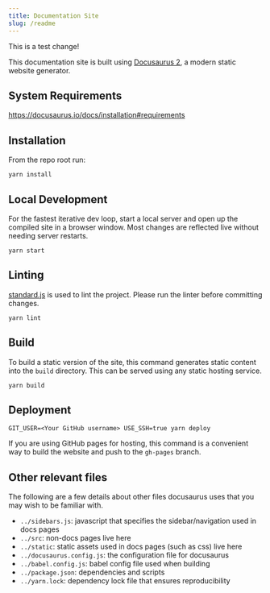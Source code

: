 ```yaml
---
title: Documentation Site
slug: /readme
---
```


This is a test change!

This documentation site is built using [Docusaurus 2](https://v2.docusaurus.io/), a modern static website generator.

## System Requirements

https://docusaurus.io/docs/installation#requirements

## Installation

From the repo root run:

```console
yarn install
```

## Local Development

For the fastest iterative dev loop, start a local server and open up the compiled site in a browser window. Most changes are reflected live without needing server restarts.

```console
yarn start
```

## Linting

[standard.js](https://standardjs.com/) is used to lint the project. Please run the linter before committing changes.

```console
yarn lint
```

## Build

To build a static version of the site, this command generates static content into the `build` directory. This can be served using any static hosting service.

```console
yarn build
```

## Deployment

```console
GIT_USER=<Your GitHub username> USE_SSH=true yarn deploy
```

If you are using GitHub pages for hosting, this command is a convenient way to build the website and push to the `gh-pages` branch.

## Other relevant files

The following are a few details about other files docusaurus uses that you may wish to be familiar with.

- `../sidebars.js`: javascript that specifies the sidebar/navigation used in docs pages
- `../src`: non-docs pages live here
- `../static`: static assets used in docs pages (such as css) live here
- `../docusaurus.config.js`: the configuration file for docusaurus
- `../babel.config.js`: babel config file used when building
- `../package.json`: dependencies and scripts
- `../yarn.lock`: dependency lock file that ensures reproducibility
